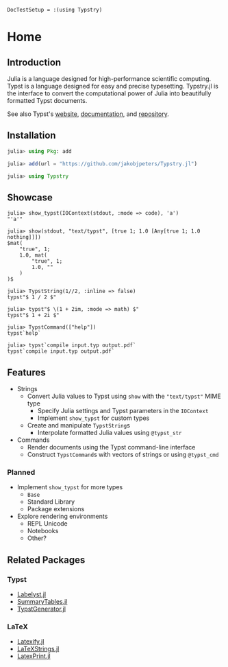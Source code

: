 
```@meta
DocTestSetup = :(using Typstry)
```

# Home

## Introduction

Julia is a language designed for high-performance scientific computing.
Typst is a language designed for easy and precise typesetting.
Typstry.jl is the interface to convert the computational power of Julia into beautifully formatted Typst documents.

See also Typst's [website](https://typst.app/),
[documentation](https://typst.app/docs/),
and [repository](https://github.com/typst/typst).

## Installation

```julia
julia> using Pkg: add

julia> add(url = "https://github.com/jakobjpeters/Typstry.jl")

julia> using Typstry
```

## Showcase

```jldoctest
julia> show_typst(IOContext(stdout, :mode => code), 'a')
"'a'"

julia> show(stdout, "text/typst", [true 1; 1.0 [Any[true 1; 1.0 nothing]]])
$mat(
    "true", 1;
    1.0, mat(
        "true", 1;
        1.0, ""
    )
)$

julia> TypstString(1//2, :inline => false)
typst"$ 1 / 2 $"

julia> typst"$ \(1 + 2im, :mode => math) $"
typst"$ 1 + 2i $"

julia> TypstCommand(["help"])
typst`help`

julia> typst`compile input.typ output.pdf`
typst`compile input.typ output.pdf`
```

## Features

- Strings
    - Convert Julia values to Typst using `show` with the `"text/typst"` MIME type
        - Specify Julia settings and Typst parameters in the `IOContext`
        - Implement `show_typst` for custom types
    - Create and manipulate `TypstString`s
        - Interpolate formatted Julia values using `@typst_str`
- Commands
    - Render documents using the Typst command-line interface
    - Construct `TypstCommand`s with vectors of strings or using `@typst_cmd`

### Planned

- Implement `show_typst` for more types
    - `Base`
    - Standard Library
    - Package extensions
- Explore rendering environments
    - REPL Unicode
    - Notebooks
    - Other?

## Related Packages

### Typst

- [Labelyst.jl](https://github.com/emanuel-kopp/Labelyst.jl)
- [SummaryTables.jl](https://github.com/PumasAI/SummaryTables.jl)
- [TypstGenerator.jl](https://github.com/onecalfman/TypstGenerator.jl)

### LaTeX

- [Latexify.jl](https://github.com/korsbo/Latexify.jl)
- [LaTeXStrings.jl](https://github.com/JuliaStrings/LaTeXStrings.jl)
- [LatexPrint.jl](https://github.com/scheinerman/LatexPrint.jl)
